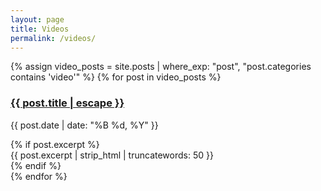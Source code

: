 ```yaml
---
layout: page
title: Videos
permalink: /videos/
---
```


<div class="video-list">
{% assign video_posts = site.posts | where_exp: "post", "post.categories contains 'video'" %}
{% for post in video_posts %}
  <article class="video-item">
    <h3><a href="{{ post.url | relative_url }}">{{ post.title | escape }}</a></h3>
    <p class="video-meta">
      <time datetime="{{ post.date | date_to_xmlschema }}">{{ post.date | date: "%B %d, %Y" }}</time>
    </p>
    {% if post.excerpt %}
      <div class="video-excerpt">{{ post.excerpt | strip_html | truncatewords: 50 }}</div>
    {% endif %}
  </article>
{% endfor %}
</div>